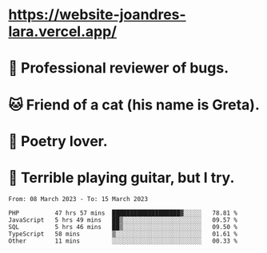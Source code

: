 # https://website-joandres-lara.vercel.app/
# 🐛 Professional reviewer of bugs.
# 🐱 Friend of a cat (his name is Greta).
# 📜 Poetry lover.
# 🎸 Terrible playing guitar, but I try.

<!--START_SECTION:waka-->

```text
From: 08 March 2023 - To: 15 March 2023

PHP          47 hrs 57 mins  ███████████████████▓░░░░░   78.81 %
JavaScript   5 hrs 49 mins   ██▒░░░░░░░░░░░░░░░░░░░░░░   09.57 %
SQL          5 hrs 46 mins   ██▒░░░░░░░░░░░░░░░░░░░░░░   09.50 %
TypeScript   58 mins         ▒░░░░░░░░░░░░░░░░░░░░░░░░   01.61 %
Other        11 mins         ░░░░░░░░░░░░░░░░░░░░░░░░░   00.33 %
```

<!--END_SECTION:waka-->
